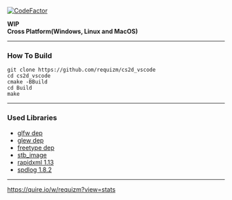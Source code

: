 [![CodeFactor](https://www.codefactor.io/repository/github/requizm/cs2d_vscode/badge)](https://www.codefactor.io/repository/github/requizm/cs2d_vscode)  


**WIP**  
**Cross Platform(Windows, Linux and MacOS)**  
  
___
  
### How To Build  
```
git clone https://github.com/requizm/cs2d_vscode
cd cs2d_vscode
cmake -BBuild
cd Build
make
```
  
___
  
### Used Libraries  
- [glfw dep](https://github.com/glfw/glfw)
- [glew dep](https://github.com/Perlmint/glew-cmake)
- [freetype dep](https://github.com/aseprite/freetype2)
- [stb_image](https://github.com/nothings/stb)
- [rapidxml 1.13](http://rapidxml.sourceforge.net/)
- [spdlog 1.8.2](https://github.com/gabime/spdlog)
  
___
  
https://quire.io/w/requizm?view=stats